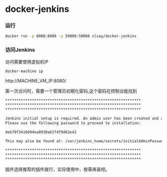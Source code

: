 # docker-jenkins


### 运行
```sh
docker run -p 8080:8080 -p 50000:50000 slsay/docker-jenkins
```

### 访问Jenkins
访问需要使用虚拟机IP
```sh
docker-machine ip
```
http://MACHINE_VM_IP:8080/

第一次访问时，需要一个管理员初期化密码,这个密码在控制台能找到
```sh
*************************************************************
*************************************************************
*************************************************************

Jenkins initial setup is required. An admin user has been created and a password generated.
Please use the following password to proceed to installation:

deb78f3410d94ea8930a61f4f9d62e42

This may also be found at: /var/jenkins_home/secrets/initialAdminPassword

*************************************************************
*************************************************************
*************************************************************
```
插件选择推荐的插件就行，实际使用中，按需再装吧。
